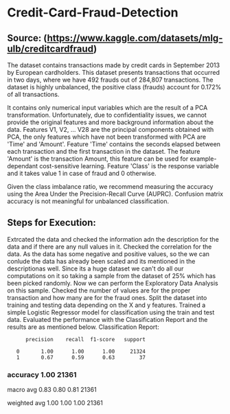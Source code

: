 # Credit-Card-Fraud-Detection

## Source: (https://www.kaggle.com/datasets/mlg-ulb/creditcardfraud)

The dataset contains transactions made by credit cards in September 2013 by European cardholders. This dataset presents transactions that occurred in two days, where we have 492 frauds out of 284,807 transactions. The dataset is highly unbalanced, the positive class (frauds) account for 0.172% of all transactions.

It contains only numerical input variables which are the result of a PCA transformation. Unfortunately, due to confidentiality issues, we cannot provide the original features and more background information about the data. Features V1, V2, … V28 are the principal components obtained with PCA, the only features which have not been transformed with PCA are 'Time' and 'Amount'. Feature 'Time' contains the seconds elapsed between each transaction and the first transaction in the dataset. The feature 'Amount' is the transaction Amount, this feature can be used for example-dependant cost-sensitive learning. Feature 'Class' is the response variable and it takes value 1 in case of fraud and 0 otherwise.

Given the class imbalance ratio, we recommend measuring the accuracy using the Area Under the Precision-Recall Curve (AUPRC). Confusion matrix accuracy is not meaningful for unbalanced classification.

## Steps for Execution:

Extrcated the data and checked the information adn the description for the data and if there are any null values in it.
Checked the correlation for the data.
As the data has some negative and positive values, so the we can conlude the data has already been scaled and its mentioned in the descriptionas well.
Since its a huge dataset we can't do all our computations on it so taking a sample from the dataset of 25% which has been picked randomly.
Now we can perform the Exploratory Data Analysis on this sample.
Checked the number of values are for the proper transaction and how many are for the fraud ones.
Split the dataset into training and testing data depending on the X and y features.
Trained a simple Logistic Regressor model for classification using the train and test data.
Evaluated the performance with the Classification Report and the results are as mentioned below.
Classification Report:

          precision    recall  f1-score   support

       0       1.00      1.00      1.00     21324
       1       0.67      0.59      0.63        37

### accuracy                           1.00     21361
macro avg 0.83 0.80 0.81 21361

weighted avg 1.00 1.00 1.00 21361

